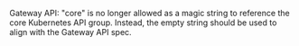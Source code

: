 Gateway API: "core" is no longer allowed as a magic string to reference the core Kubernetes API group. Instead, the empty string should be used to align with the Gateway API spec.
